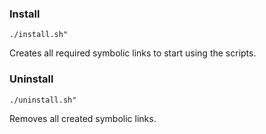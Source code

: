 ### Install

```./install.sh"```

Creates all required symbolic links to start using the scripts.

### Uninstall

```./uninstall.sh"```

Removes all created symbolic links.
